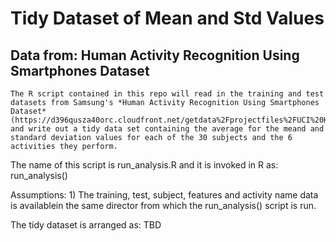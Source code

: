 # Tidy Dataset of Mean and Std Values

## Data from: Human Activity Recognition Using Smartphones Dataset


    The R script contained in this repo will read in the training and test datasets from Samsung's *Human Activity Recognition Using Smartphones Dataset* (https://d396qusza40orc.cloudfront.net/getdata%2Fprojectfiles%2FUCI%20HAR%20Dataset.zip) and write out a tidy data set containing the average for the meand and standard deviation values for each of the 30 subjects and the 6 activities they perform.

  The name of this script is run_analysis.R and it is invoked in R as: run_analysis()

  Assumptions:
    1) The training, test, subject, features and activity name data is availablein the same director from which the run_analysis() script is run. 

  The tidy dataset is arranged as: TBD

